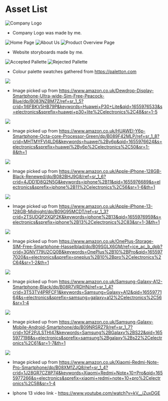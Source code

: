 # Asset List

![Company Logo](/Website/img/logo.png "Company Logo")
* Company Logo was made by me.

![Home Page](img/home%20page.png "About Us")
![About Us](img/about%20us.png "About Us")
![Product Overview Page](img/product%20overview.png "Product Overview Page")
* Website storyboards made by me.

![Accepted Pallette](img/OoO.png)
![Rejected Pallette](img/Ew.png)
* Colour palette swatches gathered from https://paletton.com

![](/Website/img/huaweip30lite.jpg)
* Image picked up from https://www.amazon.co.uk/Dewdrop-Display-Smartphone-Ultra-wide-Sim-Free-Peacock-Blue/dp/B083NZBM7Z/ref=sr_1_5?crid=1I6FBKV5HB79P&keywords=Huawei+P30+Lite&qid=1655976533&s=electronics&sprefix=huawei+p30+lite%2Celectronics%2C48&sr=1-5

![](/Website/img/huaweiy6p.jpg)
* Image picked up from https://www.amazon.co.uk/HUAWEI-Y6p-Smartphone-Octa-core-Processor-Green/dp/B089F42MLP/ref=sr_1_8?crid=MHTMYFVI4LD6&keywords=huawei%2By6p&qid=1655976624&s=electronics&sprefix=huawei%2By6p%2Celectronics%2C50&sr=1-8&th=1

![](/Website/img/iphone11.jpg)
* Image picked up from https://www.amazon.co.uk/Apple-iPhone-128GB-Black-Renewed/dp/B082BHJ9G8/ref=sr_1_6?crid=4JDD1D8Q2N5G&keywords=iphone%2B11&qid=1655976689&s=electronics&sprefix=iphone%2B11%2Celectronics%2C56&sr=1-6&th=1

![](/Website/img/iphone13.jpg)
* Image picked up from https://www.amazon.co.uk/Apple-iPhone-13-128GB-Midnight/dp/B09G95MCDT/ref=sr_1_3?crid=2TSUDQP2XQP2K&keywords=iphone%2B13&qid=1655976959&s=electronics&sprefix=iphone%2B13%2Celectronics%2C83&sr=1-3&th=1

![](/Website/img/oneplus10pro.jpg)
* Image picked up from https://www.amazon.co.uk/OnePlus-Storage-SIM-Free-Smartphone-Hasselblad/dp/B09SGLX6GM/ref=ice_ac_b_dpb?crid=3GNVT79U2CQ0B&keywords=OnePlus%2B10%2BPro&qid=1655977020&s=electronics&sprefix=oneplus%2B10%2Bpro%2Celectronics%2C64&sr=1-2&th=1

![](/Website/img/samsunggalaxya12.jpg)
* Image picked up from https://www.amazon.co.uk/Samsung-Galaxy-A12-Smartphone-Black/dp/B08R7VRDHN/ref=sr_1_4?crid=3T53TV4PRFCF1&keywords=Samsung+Galaxy+A12&qid=1655977164&s=electronics&sprefix=samsung+galaxy+a12%2Celectronics%2C56&sr=1-4

![](/Website/img/samsunggalaxys22.jpg)
* Image picked up from https://www.amazon.co.uk/Samsung-Galaxy-Mobile-Android-Smartphone/dp/B09NRSRZ79/ref=sr_1_7?crid=1OF2PJLSTHI47&keywords=Samsung%2BGalaxy%2BS22&qid=1655977198&s=electronics&sprefix=samsung%2Bgalaxy%2Bs22%2Celectronics%2C61&sr=1-7&th=1

![](/Website/img/xiaomiredminote10pro.jpg)
* Image picked up from https://www.amazon.co.uk/Xiaomi-Redmi-Note-Pro-Smartphone/dp/B08XM1ZJQ8/ref=sr_1_4?crid=1J28GR7CZ8P74&keywords=Xiaomi+Redmi+Note+10+Pro&qid=1655977266&s=electronics&sprefix=xiaomi+redmi+note+10+pro%2Celectronics%2C58&sr=1-4

* Iphone 13 video link - https://www.youtube.com/watch?v=kV__iZuxDGE